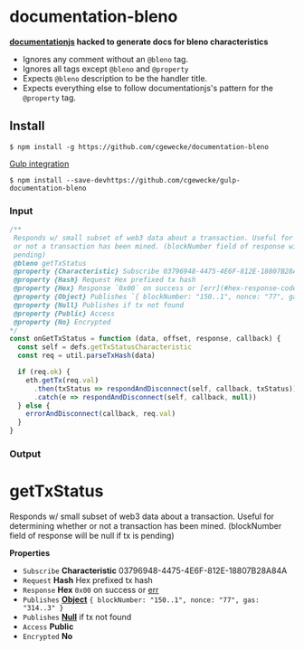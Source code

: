 # documentation-bleno

**[documentationjs](https://github.com/documentationjs/documentation) hacked to generate docs for bleno characteristics**

+ Ignores any comment without an `@bleno` tag. 
+ Ignores all tags except `@bleno` and `@property`
+ Expects `@bleno` description to be the handler title. 
+ Expects everything else to follow documentationjs's pattern for the `@property` tag.

## Install
```
$ npm install -g https://github.com/cgewecke/documentation-bleno
```
[Gulp integration](https://github.com/cgewecke/gulp-documentation-bleno)

```
$ npm install --save-devhttps://github.com/cgewecke/gulp-documentation-bleno
```

### Input
```javascript
/**
 Responds w/ small subset of web3 data about a transaction. Useful for determining whether
 or not a transaction has been mined. (blockNumber field of response will be null if tx is
 pending)
 @bleno getTxStatus
 @property {Characteristic} Subscribe 03796948-4475-4E6F-812E-18807B28A84A
 @property {Hash} Request Hex prefixed tx hash
 @property {Hex} Response `0x00` on success or [err](#hex-response-codes)
 @property {Object} Publishes `{ blockNumber: "150..1", nonce: "77", gas: "314..3" }` 
 @property {Null} Publishes if tx not found
 @property {Public} Access
 @property {No} Encrypted
*/
const onGetTxStatus = function (data, offset, response, callback) {
  const self = defs.getTxStatusCharacteristic
  const req = util.parseTxHash(data)

  if (req.ok) {
    eth.getTx(req.val)
      .then(txStatus => respondAndDisconnect(self, callback, txStatus))
      .catch(e => respondAndDisconnect(self, callback, null))
  } else {
    errorAndDisconnect(callback, req.val)
  }
}
```

### Output

# getTxStatus

Responds w/ small subset of web3 data about a transaction. Useful for determining whether
or not a transaction has been mined. (blockNumber field of response will be null if tx is
pending)

**Properties**

-   `Subscribe` **Characteristic** 03796948-4475-4E6F-812E-18807B28A84A
-   `Request` **Hash** Hex prefixed tx hash
-   `Response` **Hex** `0x00` on success or [err](#hex-response-codes)
-   `Publishes` **[Object](https://developer.mozilla.org/en-US/docs/Web/JavaScript/Reference/Global_Objects/Object)** `{ blockNumber: "150..1", nonce: "77", gas: "314..3" }`
-   `Publishes` **[Null](https://developer.mozilla.org/en-US/docs/Web/JavaScript/Reference/Global_Objects/null)** if tx not found
-   `Access` **Public** 
-   `Encrypted` **No** 
